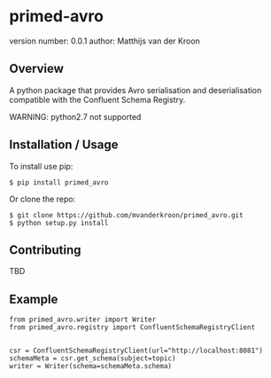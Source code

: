 primed-avro
===============================

version number: 0.0.1
author: Matthijs van der Kroon

Overview
--------

A python package that provides Avro serialisation and deserialisation compatible with the Confluent Schema Registry.

WARNING: python2.7 not supported

Installation / Usage
--------------------

To install use pip:

    $ pip install primed_avro


Or clone the repo:

    $ git clone https://github.com/mvanderkroon/primed_avro.git
    $ python setup.py install
    
Contributing
------------

TBD

Example
-------

	from primed_avro.writer import Writer
	from primed_avro.registry import ConfluentSchemaRegistryClient


	csr = ConfluentSchemaRegistryClient(url="http://localhost:8081")
	schemaMeta = csr.get_schema(subject=topic)
	writer = Writer(schema=schemaMeta.schema)
